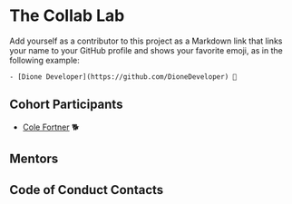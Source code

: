 # The Collab Lab

Add yourself as a contributor to this project as a Markdown link that links your name to your GitHub profile and shows your favorite emoji, as in the following example:

    - [Dione Developer](https://github.com/DioneDeveloper) 💅

## Cohort Participants
- [Cole Fortner](https://github.com/colefortner) 🐕

## Mentors

## Code of Conduct Contacts
